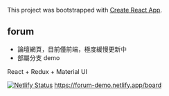 This project was bootstrapped with [Create React App](https://github.com/facebook/create-react-app).

## forum
- 論壇網頁，目前僅前端，極度緩慢更新中  
- 部屬分支 demo  

React + Redux + Material UI  

[![Netlify Status](https://api.netlify.com/api/v1/badges/42a6e583-f6c0-4727-9c90-1a24041a693c/deploy-status)](https://app.netlify.com/sites/forum-demo/deploys)
https://forum-demo.netlify.app/board
